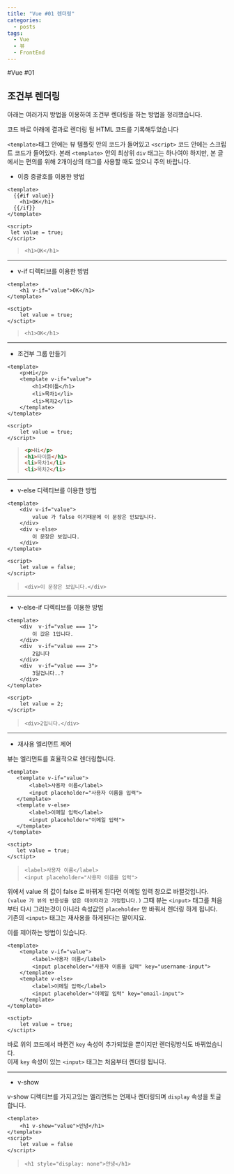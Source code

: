 ```yaml
---
title: "Vue #01 렌더링"
categories:
  - posts
tags:
  - Vue
  - 뷰
  - FrontEnd
---
```


#Vue #01

조건부 렌더링
----

 아래는 여러가지 방법을 이용하여 조건부 렌더링을 하는 방법을 정리했습니다.
 
 코드 바로 아래에 결과로 렌더링 될 HTML 코드를 기록해두었습니다

``<template>``태그 안에는 뷰 템플릿 안의 코드가 들어있고 ``<script>`` 코드 안에는 스크립트 코드가 들어있다.
 본래 ``<template>`` 안의 최상위 ``div`` 태그는 하나여야 하지만, 본 글에서는 편의를 위해 2개이상의 태그를 사용할 때도 있으니 주의 바랍니다.
 

 - 이중 중괄호를 이용한 방법

```vue
<template>
  {{#if value}}
    <h1>OK</h1>
  {{/if}}
</template>

<script>
 let value = true; 
</script>
```

> ``<h1>OK</h1>``

---

- v-if 디렉티브를 이용한 방법

```vue
<template>
    <h1 v-if="value">OK</h1>
</template>

<sctipt>
    let value = true;
</sctipt>
```

> ``<h1>OK</h1>``

---

- 조건부 그룹 만들기

```vue
<template>
    <p>Hi</p>
    <template v-if="value">
        <h1>타이틀</h1>
        <li>목차1</li>
        <li>목차2</li>
    </template>
</template>

<script>
    let value = true;
</script>
```

>```html
><p>Hi</p> 
><h1>타이틀</h1>
><li>목차1</li>
><li>목차2</li>
>```

---

- v-else 디렉티브를 이용한 방법

```vue
<template>
    <div v-if="value">
        value 가 false 이기때문에 이 문장은 안보입니다.
    </div>
    <div v-else>
        이 문장은 보입니다.
    </div>
</template>

<script>
    let value = false;
</script>
```

> ``<div>이 문장은 보입니다.</div>``

---

- v-else-if 디렉티브를 이용한 방법

```vue
<template>
    <div  v-if="value === 1">
        이 값은 1입니다.
    </div>
    <div  v-if="value === 2">
        2입니다
    </div>
    <div  v-if="value === 3">
        3일겁니다..?
    </div>
</template>

<script>
    let value = 2;
</script>
```

> ```<div>2입니다.</div>```

---

- 재사용 엘리먼트 제어

 뷰는 엘리먼트를 효율적으로 렌더링합니다.
 
 ```vue
<template>
    <template v-if="value">
        <label>사용자 이름</label>
        <input placeholder="사용자 이름을 입력">
    </template>
    <template v-else>
        <label>이메일 입력</label>
        <input placeholder="이메일 입력">
    </template>
</template>

<sctipt>
    let value = true;
</sctipt>
```

>```vue
><label>사용자 이름</label>
><input placeholder="사용자 이름을 입력">
>```

위에서 value 의 값이 false 로 바뀌게 된다면 이메일 입력 창으로 바뀔것입니다.<br>
```(value 가 뷰의 반응성을 얻은 데이터라고 가정합니다.)``` 그때 뷰는 ``<input>`` 태그를 처음부터 다시 그리는것이 아니라
속성값인 ``placeholder`` 만 바꿔서 렌더링 하게 됩니다.<br>
 기존의 ``<input>`` 태그는 재사용을 하게된다는 말이지요.

 이를 제어하는 방법이 있습니다.
 
```vue
<template>
    <template v-if="value">
        <label>사용자 이름</label>
        <input placeholder="사용자 이름을 입력" key="username-input">
    </template>
    <template v-else>
        <label>이메일 입력</label>
        <input placeholder="이메일 입력" key="email-input">
    </template>
</template>

<sctipt>
    let value = true;
</sctipt>
```

바로 위의 코드에서 바뀐건 ``key`` 속성이 추가되었을 뿐이지만 렌더링방식도 바뀌었습니다.<br>
이제 ``key`` 속성이 있는 ``<input>`` 태그는 처음부터 렌더링 됩니다.

---

- v-show 

v-show 디렉티브를 가지고있는 엘리먼트는 언제나 렌더링되며 ``display`` 속성을 토글합니다.

```vue
<template>
    <h1 v-show="value">안녕</h1>
</template>
<script>
    let value = false
</script>
```

>```vue
><h1 style="display: none">안녕</h1>
>```

